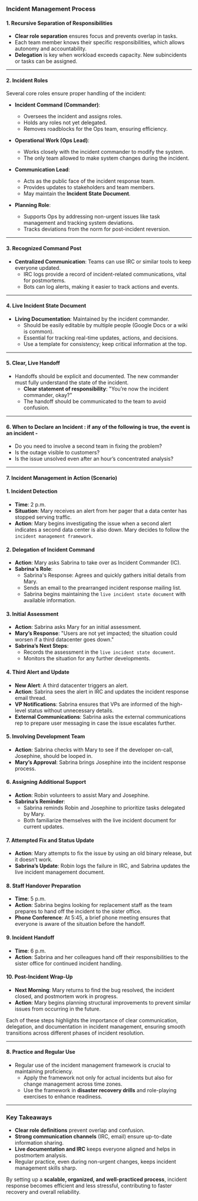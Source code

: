 ### Incident Management Process 

#### 1. **Recursive Separation of Responsibilities**
- **Clear role separation** ensures focus and prevents overlap in tasks.
- Each team member knows their specific responsibilities, which allows autonomy and accountability.
- **Delegation** is key when workload exceeds capacity. New subincidents or tasks can be assigned.
  
---

#### 2. **Incident Roles**
Several core roles ensure proper handling of the incident:

- **Incident Command (Commander)**:
   - Oversees the incident and assigns roles.
   - Holds any roles not yet delegated.
   - Removes roadblocks for the Ops team, ensuring efficiency.

- **Operational Work (Ops Lead)**:
   - Works closely with the incident commander to modify the system.
   - The only team allowed to make system changes during the incident.

- **Communication Lead**:
   - Acts as the public face of the incident response team.
   - Provides updates to stakeholders and team members.
   - May maintain the **Incident State Document**.

- **Planning Role**:
   - Supports Ops by addressing non-urgent issues like task management and tracking system deviations.
   - Tracks deviations from the norm for post-incident reversion.

---

#### 3. **Recognized Command Post**
- **Centralized Communication**: Teams can use IRC or similar tools to keep everyone updated.
   - IRC logs provide a record of incident-related communications, vital for postmortems.
   - Bots can log alerts, making it easier to track actions and events.
  
---

#### 4. **Live Incident State Document**
- **Living Documentation**: Maintained by the incident commander.
   - Should be easily editable by multiple people (Google Docs or a wiki is common).
   - Essential for tracking real-time updates, actions, and decisions.
   - Use a template for consistency; keep critical information at the top.

---

#### 5. **Clear, Live Handoff**
- Handoffs should be explicit and documented. The new commander must fully understand the state of the incident.
   - **Clear statement of responsibility**: "You’re now the incident commander, okay?"
   - The handoff should be communicated to the team to avoid confusion.

---

#### 6. **When to Declare an Incident** : if any of the following is true, the event is an incident -
- Do you need to involve a second team in fixing the problem?
- Is the outage visible to customers?
- Is the issue unsolved even after an hour’s concentrated analysis?

---

#### 7. **Incident Management in Action (Scenario)**

#### 1. **Incident Detection**
- **Time**: 2 p.m.
- **Situation**: Mary receives an alert from her pager that a data center has stopped serving traffic.
- **Action**: Mary begins investigating the issue when a second alert indicates a second data center is also down. Mary decides to follow the `incident management framework`.

#### 2. **Delegation of Incident Command**
- **Action**: Mary asks Sabrina to take over as Incident Commander (IC).
- **Sabrina's Role**: 
  - Sabrina's Response: Agrees and quickly gathers initial details from Mary.
  - Sends an email to the prearranged incident response mailing list.
  - Sabrina begins maintaining the `live incident state document` with available information.
  
#### 3. **Initial Assessment**
- **Action**: Sabrina asks Mary for an initial assessment.
- **Mary’s Response**: "Users are not yet impacted; the situation could worsen if a third datacenter goes down."
- **Sabrina’s Next Steps**:
  - Records the assessment in the `live incident state document`.
  - Monitors the situation for any further developments.

#### 4. **Third Alert and Update**
- **New Alert**: A third datacenter triggers an alert.
- **Action**: Sabrina sees the alert in IRC and updates the incident response email thread.
- **VP Notifications**: Sabrina ensures that VPs are informed of the high-level status without unnecessary details.
- **External Communications**: Sabrina asks the external communications rep to prepare user messaging in case the issue escalates further.

#### 5. **Involving Development Team**
- **Action**: Sabrina checks with Mary to see if the developer on-call, Josephine, should be looped in.
- **Mary’s Approval**: Sabrina brings Josephine into the incident response process.

#### 6. **Assigning Additional Support**
- **Action**: Robin volunteers to assist Mary and Josephine.
- **Sabrina’s Reminder**: 
  - Sabrina reminds Robin and Josephine to prioritize tasks delegated by Mary.
  - Both familiarize themselves with the live incident document for current updates.

#### 7. **Attempted Fix and Status Update**
- **Action**: Mary attempts to fix the issue by using an old binary release, but it doesn’t work.
- **Sabrina’s Update**: Robin logs the failure in IRC, and Sabrina updates the live incident management document.

#### 8. **Staff Handover Preparation**
- **Time**: 5 p.m.
- **Action**: Sabrina begins looking for replacement staff as the team prepares to hand off the incident to the sister office.
- **Phone Conference**: At 5:45, a brief phone meeting ensures that everyone is aware of the situation before the handoff.

#### 9. **Incident Handoff**
- **Time**: 6 p.m.
- **Action**: Sabrina and her colleagues hand off their responsibilities to the sister office for continued incident handling.

#### 10. **Post-Incident Wrap-Up**
- **Next Morning**: Mary returns to find the bug resolved, the incident closed, and postmortem work in progress.
- **Action**: Mary begins planning structural improvements to prevent similar issues from occurring in the future.

Each of these steps highlights the importance of clear communication, delegation, and documentation in incident management, ensuring smooth transitions across different phases of incident resolution.

---

#### 8. **Practice and Regular Use**
- Regular use of the incident management framework is crucial to maintaining proficiency.
   - Apply the framework not only for actual incidents but also for change management across time zones.
   - Use the framework in **disaster recovery drills** and role-playing exercises to enhance readiness.

---

### Key Takeaways
- **Clear role definitions** prevent overlap and confusion.
- **Strong communication channels** (IRC, email) ensure up-to-date information sharing.
- **Live documentation and IRC** keeps everyone aligned and helps in postmortem analysis.
- Regular practice, even during non-urgent changes, keeps incident management skills sharp.

By setting up a **scalable, organized, and well-practiced process**, incident response becomes efficient and less stressful, contributing to faster recovery and overall reliability.